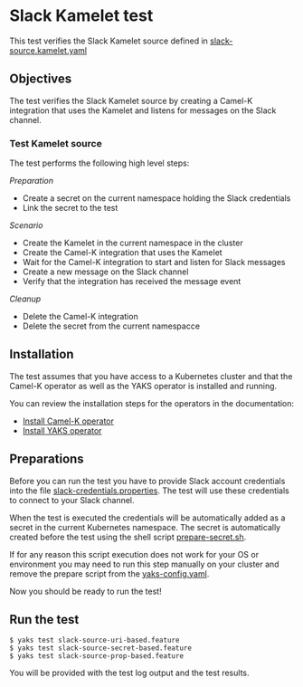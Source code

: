 # Slack Kamelet test

This test verifies the Slack Kamelet source defined in [slack-source.kamelet.yaml](slack-source.kamelet.yaml)

## Objectives

The test verifies the Slack Kamelet source by creating a Camel-K integration that uses the Kamelet and listens for messages on the
Slack channel.

### Test Kamelet source

The test performs the following high level steps:

*Preparation*
- Create a secret on the current namespace holding the Slack credentials
- Link the secret to the test

*Scenario* 
- Create the Kamelet in the current namespace in the cluster
- Create the Camel-K integration that uses the Kamelet
- Wait for the Camel-K integration to start and listen for Slack messages
- Create a new message on the Slack channel
- Verify that the integration has received the message event

*Cleanup*
- Delete the Camel-K integration
- Delete the secret from the current namespacce

## Installation

The test assumes that you have access to a Kubernetes cluster and that the Camel-K operator as well as the YAKS operator is installed
and running.

You can review the installation steps for the operators in the documentation:

- [Install Camel-K operator](https://camel.apache.org/camel-k/latest/installation/installation.html)
- [Install YAKS operator](https://github.com/citrusframework/yaks#installation)

## Preparations

Before you can run the test you have to provide Slack account credentials into the file [slack-credentials.properties](slack-credentials.properties). The
test will use these credentials to connect to your Slack channel.

When the test is executed the credentials will be automatically added as a secret in the current Kubernetes namespace. The secret is automatically created before the test using
the shell script [prepare-secret.sh](prepare-secret.sh).

If for any reason this script execution does not work for your OS or environment you may need to run this step manually on your cluster and
remove the prepare script from the [yaks-config.yaml](yaks-config.yaml).

Now you should be ready to run the test!

## Run the test

```shell script
$ yaks test slack-source-uri-based.feature
$ yaks test slack-source-secret-based.feature
$ yaks test slack-source-prop-based.feature
```

You will be provided with the test log output and the test results.
